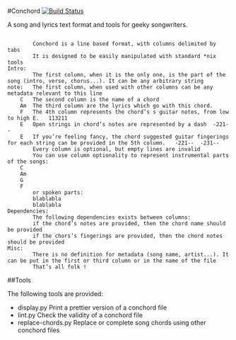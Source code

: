 #Conchord
[![Build Status](https://travis-ci.org/yanhick/conchord.svg?branch=master)](https://travis-ci.org/yanhick/conchord)

A song and lyrics text format and tools for geeky songwriters.

```

		Conchord is a line based format, with columns delimited by tabs
		It is designed to be easily manipulated with standard *nix tools
Intro:
		The first column, when it is the only one, is the part of the song (intro, verse, chorus...). It can be any arbitrary string
note:	The first column, when used with other columns can be any metadata relevant to this line
	C	The second column is the name of a chord
	Am	The third column are the lyrics which go with this chord.
	F	The 4th column represents the chord’s s guitar notes, from low to high E.	113211
	E	Open strings in chord’s notes are represented by a dash	 -221--
	E	If you’re feeling fancy, the chord suggested guitar fingerings for each string can be provided in the 5th column.	-221--	-231--
		Every column is optional, but empty lines are invalid
		You can use column optionality to represent instrumental parts of the songs:
	C
	Am
	G
	F
		or spoken parts:
		blablabla
		blablabla
Dependencies:
		The following dependencies exists between columns:
		if the chord’s notes are provided, then the chord name should be provided
		if the chors’s fingerings are provided, then the chord notes should be provided
Misc:
		There is no definition for metadata (song name, artist...). It can be put in the first or third column or in the name of the file
		That’s all folk !
```

##Tools

The following tools are provided:

* display.py
Print a prettier version of a conchord file
* lint.py
Check the validity of a conchord file
* replace-chords.py
Replace or complete song chords using other conchord files

